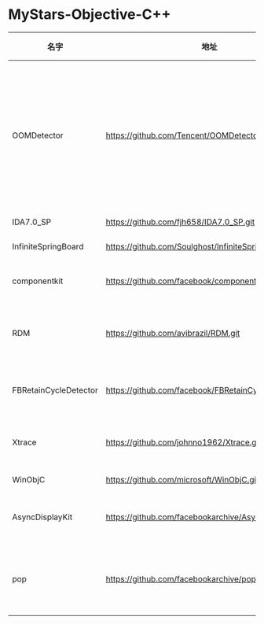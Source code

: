 # MyStars-Objective-C++
|        名字         |                         地址                         |星数 |                                                                                描述                                                                                 |    语言     | 大小 |
|---------------------|------------------------------------------------------|----:|---------------------------------------------------------------------------------------------------------------------------------------------------------------------|-------------|------|
|OOMDetector          |https://github.com/Tencent/OOMDetector.git            | 2113|OOMDetector is a memory monitoring component for iOS which provides you with OOM monitoring, memory allocation monitoring, memory leak detection and other functions.|Objective-C++|7 KB  |
|IDA7.0_SP            |https://github.com/fjh658/IDA7.0_SP.git               |  803|IDA7.0_SP is ida's bugfix                                                                                                                                            |Objective-C++|2 KB  |
|InfiniteSpringBoard  |https://github.com/Soulghost/InfiniteSpringBoard.git  |   76|锤子科技无限屏的iOS实现                                                                                                                                              |Objective-C++|1 KB  |
|componentkit         |https://github.com/facebook/componentkit.git          | 5630|A React-inspired view framework for iOS.                                                                                                                             |Objective-C++|39 KB |
|RDM                  |https://github.com/avibrazil/RDM.git                  | 3533|Easily set Mac Retina display to higher unsupported resolutions                                                                                                      |Objective-C++|152 B |
|FBRetainCycleDetector|https://github.com/facebook/FBRetainCycleDetector.git | 4062|iOS library to help detecting retain cycles in runtime.                                                                                                              |Objective-C++|2 KB  |
|Xtrace               |https://github.com/johnno1962/Xtrace.git              | 1840|Trace Objective-C method calls by class or instance                                                                                                                  |Objective-C++|145 B |
|WinObjC              |https://github.com/microsoft/WinObjC.git              | 6160|Objective-C for Windows                                                                                                                                              |Objective-C++|377 KB|
|AsyncDisplayKit      |https://github.com/facebookarchive/AsyncDisplayKit.git|13494|Smooth asynchronous user interfaces for iOS apps.                                                                                                                    |Objective-C++|127 KB|
|pop                  |https://github.com/facebookarchive/pop.git            |19806|An extensible iOS and OS X animation library, useful for physics-based interactions.                                                                                 |Objective-C++|646 B |
